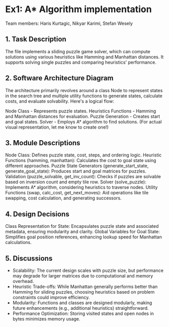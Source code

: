 # Ex1: A\* Algorithm implementation

Team members: Haris Kurtagic, Nikyar Karimi, Stefan Wesely

## 1. Task Description

The file implements a sliding puzzle game solver, which can compute solutions using various heuristics like Hamming and Manhattan distances. It supports solving single puzzles and comparing heuristics' performance.

## 2. Software Architecture Diagram

The architecture primarily revolves around a class Node to represent states in the search tree and multiple utility functions to generate states, calculate costs, and evaluate solvability. Here's a logical flow:

Node Class - Represents puzzle states.
Heuristics Functions - Hamming and Manhattan distances for evaluation.
Puzzle Generation - Creates start and goal states.
Solver - Employs A\* algorithm to find solutions.
(For actual visual representation, let me know to create one!)

## 3. Module Descriptions

Node Class: Defines puzzle state, cost, steps, and ordering logic.
Heuristic Functions (hamming, manhattan): Calculates the cost to goal state using different approaches.
Puzzle State Generators (generate_start_state, generate_goal_state): Produces start and goal matrices for puzzles.
Validation (puzzle_solvable, get_inv_count): Checks if puzzles are solvable based on inversion count and empty tile row.
Solver (solve_puzzle): Implements A\* algorithm, considering heuristics to traverse nodes.
Utility Functions (swap, calc_cost, get_next_moves): Aid operations like tile swapping, cost calculation, and generating successors.

## 4. Design Decisions

Class Representation for State: Encapsulates puzzle state and associated metadata, ensuring modularity and clarity.
Global Variables for Goal State: Simplifies goal position references, enhancing lookup speed for Manhattan calculations.

## 5. Discussions

- Scalability: The current design scales with puzzle size, but performance may degrade for larger matrices due to computational and memory overhead.
- Heuristic Trade-offs: While Manhattan generally performs better than Hamming for sliding puzzles, choosing heuristics based on problem constraints could improve efficiency.
- Modularity: Functions and classes are designed modularly, making future enhancements (e.g., additional heuristics) straightforward.
- Performance Optimization: Storing visited states and open nodes in bytes minimizes memory usage.
